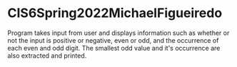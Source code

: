 # CIS6Spring2022MichaelFigueiredo

Program takes input from user and displays information such as whether or not 
the input is positive or negative, even or odd, and the occurrence of each even and odd digit.
The smallest odd value and it's occurrence are also extracted and printed. 

